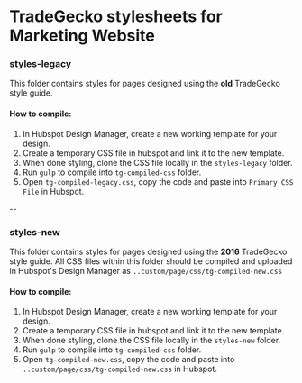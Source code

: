 # TradeGecko stylesheets for Marketing Website

### styles-legacy
This folder contains styles for pages designed using the **old** TradeGecko style guide.

#### How to compile:
1. In Hubspot Design Manager, create a new working template for your design.
2. Create a temporary CSS file in hubspot and link it to the new template.
3. When done styling, clone the CSS file locally in the `styles-legacy` folder.
4. Run `gulp` to compile into `tg-compiled-css` folder.
5. Open `tg-compiled-legacy.css`, copy the code and paste into `Primary CSS File` in Hubspot.

--

### styles-new
This folder contains styles for pages designed using the **2016** TradeGecko style guide. All CSS files within this folder should be compiled and uploaded in Hubspot's Design Manager as `..custom/page/css/tg-compiled-new.css`

#### How to compile:

1. In Hubspot Design Manager, create a new working template for your design.
2. Create a temporary CSS file in hubspot and link it to the new template.
2. When done styling, clone the CSS file locally in the `styles-new` folder.
2. Run `gulp` to compile into `tg-compiled-css` folder.
3. Open `tg-compiled-new.css`, copy the code and paste into `..custom/page/css/tg-compiled-new.css` in Hubspot.
